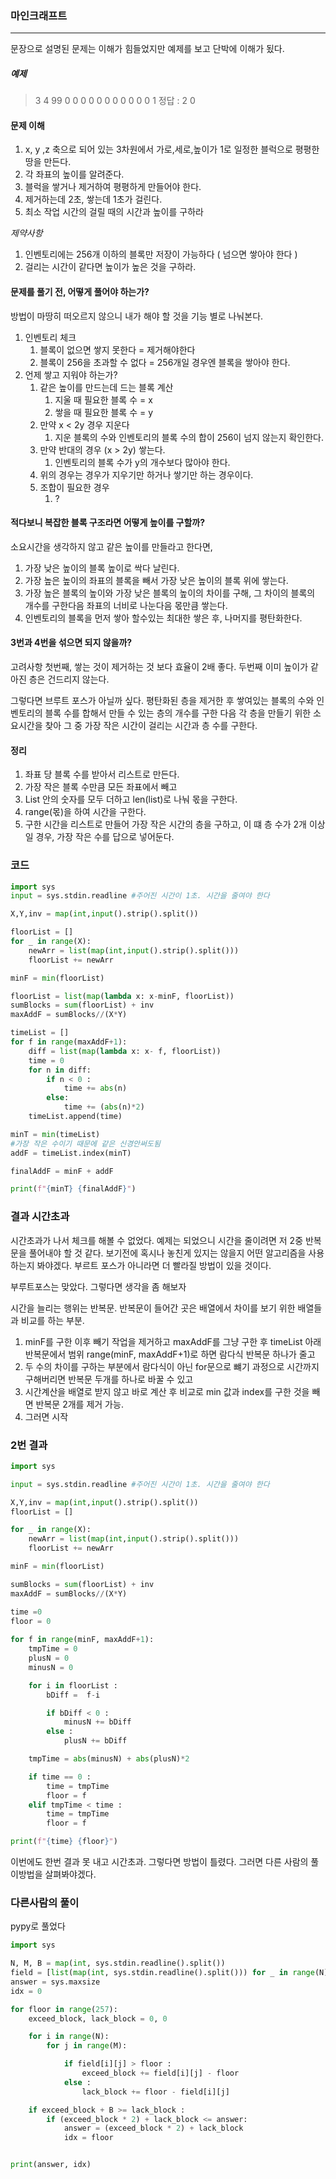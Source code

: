 ### 마인크래프트
---
문장으로 설명된 문제는 이해가 힘들었지만 예제를 보고 단박에 이해가 됬다.
##### 예제
> 3 4 99
> 0 0 0 0
> 0 0 0 0
> 0 0 0 1                     정답 : 2  0

#### 문제 이해
1.  x, y ,z 축으로 되어 있는 3차원에서 가로,세로,높이가 1로 일정한 블럭으로 평평한 땅을 만든다.
2. 각 좌표의 높이를 알려준다.
3. 블럭을 쌓거나 제거하여 평평하게 만들어야 한다.
4. 제거하는데 2초, 쌓는데 1초가 걸린다.
5. 최소 작업 시간의 걸릴 때의 시간과 높이를 구하라

*제약사항*
1. 인벤토리에는 256개 이하의 블록만 저장이 가능하다 ( 넘으면 쌓아야 한다 )
2. 걸리는 시간이 같다면 높이가 높은 것을 구하라.

#### 문제를 풀기 전, 어떻게 풀어야 하는가?
방법이 마땅히 떠오르지 않으니 내가 해야 할 것을 기능 별로 나눠본다.
1. 인벤토리 체크
	1. 블록이 없으면 쌓지 못한다 = 제거해야한다
	2. 블록이 256을 초과할 수 없다 = 256개일 경우엔 블록을 쌓아야 한다.
2. 언제 쌓고 지워야 하는가?
	1. 같은 높이를 만드는데 드는 블록 계산
		1. 지울 때 필요한 블록 수 = x
		2. 쌓을 때 필요한 블록 수 = y
	2. 만약 x < 2y 경우 지운다
		1. 지운 블록의 수와 인벤토리의 블록 수의 합이 256이 넘지 않는지 확인한다.
	3. 만약 반대의 경우 (x > 2y) 쌓는다.
		1. 인벤토리의 블록 수가 y의 개수보다 많아야 한다.
	4. 위의 경우는 경우가 지우기만 하거나 쌓기만 하는 경우이다.
	5. 조합이 필요한 경우
		1. ?

#### 적다보니 복잡한 블록 구조라면 어떻게 높이를 구할까?
소요시간을 생각하지 않고 같은 높이를 만들라고 한다면, 
1. 가장 낮은 높이의 블록 높이로 싹다 날린다.
2. 가장 높은 높이의 좌표의 블록을 빼서 가장 낮은 높이의 블록 위에 쌓는다.
3. 가장 높은 블록의 높이와 가장 낮은 블록의 높이의 차이를 구해, 그 차이의 블록의 개수를 구한다음 좌표의 너비로 나눈다음 몫만큼 쌓는다.
4. 인벤토리의 블록을 먼저 쌓아 할수있는 최대한 쌓은 후, 나머지를 평탄화한다.

#### 3번과 4번을 섞으면 되지 않을까?
고려사항 첫번째, 쌓는 것이 제거하는 것 보다 효율이 2배 좋다.
두번째 이미 높이가 같아진 층은 건드리지 않는다.

그렇다면 브루트 포스가 아닐까 싶다. 평탄화된 층을 제거한 후 쌓여있는 블록의 수와 인벤토리의 블록 수를 합해서 만들 수 있는 층의 개수를 구한 다음 각 층을 만들기 위한 소요시간을 찾아 그 중 가장 작은 시간이 걸리는 시간과 층 수를 구한다.

#### 정리
1. 좌표 당 블록 수를 받아서 리스트로 만든다.
2. 가장 작은 블록 수만큼 모든 좌표에서 빼고
3. List 안의 숫자를 모두 더하고 len(list)로 나눠 몫을 구한다.
4. range(몫)을 하여 시간을 구한다.
5. 구한 시간을 리스트로 만들어 가장 작은 시간의 층을 구하고, 이 떄 층 수가 2개 이상일 경우, 가장 작은 수를 답으로 넣어둔다.

### 코드
```python
import sys
input = sys.stdin.readline #주어진 시간이 1초. 시간을 줄여야 한다

X,Y,inv = map(int,input().strip().split())

floorList = []
for _ in range(X):
	newArr = list(map(int,input().strip().split()))
	floorList += newArr

minF = min(floorList)

floorList = list(map(lambda x: x-minF, floorList))
sumBlocks = sum(floorList) + inv
maxAddF = sumBlocks//(X*Y)

timeList = []
for f in range(maxAddF+1):
	diff = list(map(lambda x: x- f, floorList))
	time = 0
	for n in diff:
		if n < 0 :
			time += abs(n)
		else:
			time += (abs(n)*2)
	timeList.append(time)

minT = min(timeList)
#가장 작은 수이기 때문에 같은 신경안써도됨
addF = timeList.index(minT)

finalAddF = minF + addF

print(f"{minT} {finalAddF}")

```

### 결과 시간초과
시간초과가 나서 체크를 해볼 수 없었다. 예제는 되었으니 시간을 줄이려면 저 2중 반복문을 풀어내야 할 것 같다. 보기전에 혹시나 놓친게 있지는 않을지 어떤 알고리즘을 사용하는지 봐야겠다. 부르트 포스가 아니라면 더 빨라질 방법이 있을 것이다.

부루트포스는 맞았다. 그렇다면 생각을 좀 해보자

시간을 늘리는 행위는 반복문. 반복문이 들어간 곳은 배열에서 차이를 보기 위한 배열들과 비교를 하는 부분. 

1. minF를 구한 이후 빼기 작업을 제거하고 maxAddF를 그냥 구한 후 timeList 아래 반복문에서 범위 range(minF, maxAddF+1)로 하면 람다식 반복문 하나가 줄고 
2. 두 수의 차이를 구하는 부분에서 람다식이 아닌 for문으로 뺴기 과정으로 시간까지 구해버리면 반복문 두개를 하나로 바꿀 수 있고
3. 시간계산을 배열로 받지 않고 바로 계산 후 비교로 min 값과 index를 구한 것을 빼면 반복문 2개를 제거 가능.
4. 그러면 시작


### 2번 결과
```python
import sys

input = sys.stdin.readline #주어진 시간이 1초. 시간을 줄여야 한다

X,Y,inv = map(int,input().strip().split())
floorList = []

for _ in range(X):
    newArr = list(map(int,input().strip().split()))
    floorList += newArr

minF = min(floorList)

sumBlocks = sum(floorList) + inv
maxAddF = sumBlocks//(X*Y)

time =0
floor = 0
  
for f in range(minF, maxAddF+1):
    tmpTime = 0
    plusN = 0
    minusN = 0

    for i in floorList :
        bDiff =  f-i

        if bDiff < 0 :
            minusN += bDiff
        else :
            plusN += bDiff

    tmpTime = abs(minusN) + abs(plusN)*2

    if time == 0 :
        time = tmpTime
        floor = f
    elif tmpTime < time :
        time = tmpTime
        floor = f

print(f"{time} {floor}")
```

이번에도 한번 결과 못 내고 시간초과. 그렇다면 방법이 틀렸다.
그러면 다른 사람의 풀이방법을 살펴봐야겠다.

### 다른사람의 풀이

pypy로 풀었다

```python
import sys

N, M, B = map(int, sys.stdin.readline().split())
field = [list(map(int, sys.stdin.readline().split())) for _ in range(N)]
answer = sys.maxsize
idx = 0

for floor in range(257):
    exceed_block, lack_block = 0, 0

    for i in range(N):
        for j in range(M):

            if field[i][j] > floor :
                exceed_block += field[i][j] - floor
            else : 
                lack_block += floor - field[i][j]

    if exceed_block + B >= lack_block :
        if (exceed_block * 2) + lack_block <= answer:
            answer = (exceed_block * 2) + lack_block
            idx = floor


print(answer, idx)
```
```
